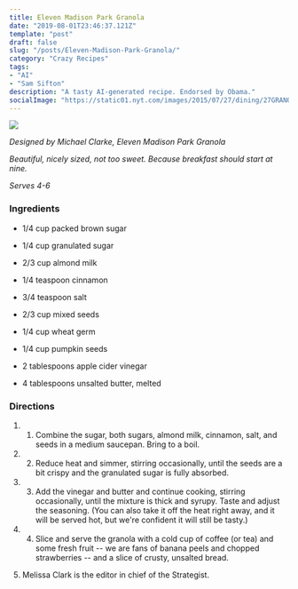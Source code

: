 ```yaml
---
title: Eleven Madison Park Granola
date: "2019-08-01T23:46:37.121Z"
template: "post"
draft: false
slug: "/posts/Eleven-Madison-Park-Granola/"
category: "Crazy Recipes"
tags:
- "AI"
- "Sam Sifton"
description: "A tasty AI-generated recipe. Endorsed by Obama."
socialImage: "https://static01.nyt.com/images/2015/07/27/dining/27GRANOLA/27GRANOLA-superJumbo-v2.jpg"
---
```


![](https://static01.nyt.com/images/2015/07/27/dining/27GRANOLA/27GRANOLA-superJumbo-v2.jpg)

*Designed by Michael Clarke, Eleven Madison Park Granola*

*Beautiful, nicely sized, not too sweet. Because breakfast should start at nine.*

*Serves 4-6*
### Ingredients

* 1/4 cup packed brown sugar

* 1/4 cup granulated sugar

* 2/3 cup almond milk

* 1/4 teaspoon cinnamon

* 3/4 teaspoon salt

* 2/3 cup mixed seeds

* 1/4 cup wheat germ

* 1/4 cup pumpkin seeds

* 2 tablespoons apple cider vinegar

* 4 tablespoons unsalted butter, melted
### Directions

1. 1. Combine the sugar, both sugars, almond milk, cinnamon, salt, and seeds in a medium saucepan. Bring to a boil.

1. 2. Reduce heat and simmer, stirring occasionally, until the seeds are a bit crispy and the granulated sugar is fully absorbed.

1. 3. Add the vinegar and butter and continue cooking, stirring occasionally, until the mixture is thick and syrupy. Taste and adjust the seasoning. (You can also take it off the heat right away, and it will be served hot, but we're confident it will still be tasty.)

1. 4. Slice and serve the granola with a cold cup of coffee (or tea) and some fresh fruit -- we are fans of banana peels and chopped strawberries -- and a slice of crusty, unsalted bread.

1. Melissa Clark is the editor in chief of the Strategist.

